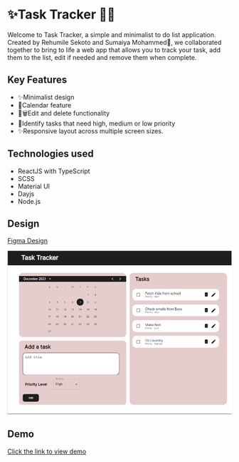 
# ✨Task Tracker 📄📄

Welcome to Task Tracker, a simple and minimalist to do list application.
Created by Rehumile Sekoto and Sumaiya Mohammed👥, we collaborated together to bring to life a web app that allows you to track your task, add them to the list, edit if needed and remove them when complete.

## Key Features
 - ✨Minimalist design
 - 📅Calendar feature
 - 📝🗑️Edit and delete functionality
 - 🚩Identify tasks that need high, medium or low priority
 - ✨Responsive layout across multiple screen sizes.


## Technologies used
 - ReactJS with TypeScript
 - SCSS
 - Material UI
 - Dayjs
 - Node.js

  
## Design
[Figma Design](https://www.figma.com/file/SgpubXxVHJtfaLcnCZvRS2/Task-Tracker?type=design&node-id=0%3A1&mode=design&t=Ely1ijIgbE2TFaY1-1)

![Alt text](./public/tasktracker.png "Task Tracker Visuals") 

## Demo

[Click the link to view demo](https://vimeo.com/893854050?share=copy)
